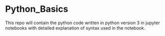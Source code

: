 # Python_Basics
This repo will contain the python code written in python version 3 in jupyter notebooks with detailed explanation of syntax used in the notebook.
